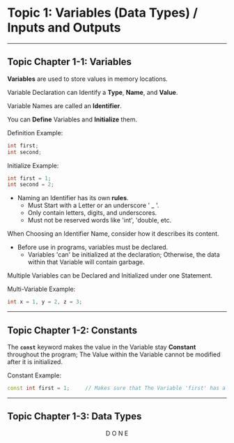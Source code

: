 # Topic 1: Variables (Data Types) / Inputs and Outputs
 
---

## Topic Chapter 1-1: Variables

**Variables** are used to store values in memory locations.
 
Variable Declaration can Identify a **Type**, **Name**, and **Value**.

Variable Names are called an **Identifier**.

You can **Define** Variables and **Initialize** them.

Definition Example:
```cpp
int first;
int second;
```

Initialize Example:
```cpp
int first = 1;
int second = 2;
```
   - Naming an Identifier has its own **rules**.
      - Must Start with a Letter or an underscore ' _ '.
      - Only contain letters, digits, and underscores.
      - Must not be reserved words like 'int', 'double, etc.
 
When Choosing an Identifier Name, consider how it describes its content.

   - Before use in programs, variables must be declared.
      - Variables 'can' be initialized at the declaration; Otherwise, the data within that Variable will contain garbage.

Multiple Variables can be Declared and Initialized under one Statement.

Multi-Variable Example:
```cpp
int x = 1, y = 2, z = 3;
```

---

## Topic Chapter 1-2: Constants

The **`const`** keyword makes the value in the Variable stay **Constant** throughout the program; The Value within the Variable cannot be modified after it is initialized.

Constant Example:
```cpp
const int first = 1;     // Makes sure that The Variable 'first' has a Constant Value of 1.
```

---

## Topic Chapter 1-3: Data Types



<div align="center">
 D O N E
</div>
